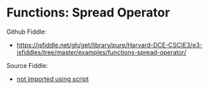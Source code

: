 # Functions: Spread Operator

Github Fiddle:
- https://jsfiddle.net/gh/get/library/pure/Harvard-DCE-CSCIE3/e3-jsfiddles/tree/master/examples/functions-spread-operator/

Source Fiddle:
- [not imported using script](https://jsfiddle.net/cscie3/uksLpybc/)

